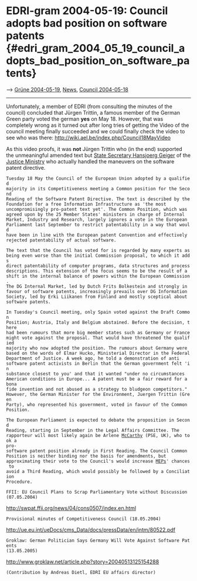 # EDRI-gram 2004-05-19: Council adopts bad position on software patents {#edri_gram_2004_05_19_council_adopts_bad_position_on_software_patents}

\--\> [ Grüne 2004-05-19](Gruene040519De "wikilink"), [
News](SwpatcninoEn "wikilink"), [ Council
2004-05-18](Cons040518En "wikilink")

------------------------------------------------------------------------

Unfortunately, a member of EDRI (from consulting the minutes of the
council) concluded that Jürgen Trittin, a famous member of the German
Green party voted the german **yes** on May 18. However, that was
completely wrong as it turned out after long tries of getting the Video
of the council meeting finally succeeded and we could finally check the
video to see who was there:
<http://wiki.ael.be/index.php/Council18MayVideo>

As this video proofs, it was **not** Jürgen Trittin who (in the end)
supported the unmeaningful amended text but [ State Secretary Hansjoerg
Geiger](HansjoergGeigerDe "wikilink") of the [ Justice
Ministry](SwpatbmjDe "wikilink") who actually handled the maneuvers on
the software patent directive.

`Tuesday 18 May the Council of the European Union adopted by a qualified`\
`majority in its Competitiveness meeting a Common position for the Second`\
`Reading of the Software Patent Directive. The text is described by the`\
`Foundation for a free Information Infrastructure as 'the most`\
`uncompromisingly pro-patent text yet'. The Common Position, which was`\
`agreed upon by the 25 Member States' ministers in charge of Internal`\
`Market, Industry and Research, largely ignores a vote in the European`\
`Parliament last September to restrict patentability in a way that would`\
`have been in line with the European patent Convention and effectively`\
`rejected patentability of actual software.`

`The text that the Council has voted for is regarded by many experts as`\
`being even worse than the initial Commission proposal, to which it adds`\
`direct patentability of computer programs, data structures and process`\
`descriptions. This extension of the focus seems to be the result of a`\
`shift in the internal balance of powers within the European Commission.`\
`The DG Internal Market, led by Dutch Frits Bolkestein and strongly in`\
`favour of software patents, increasingly prevails over DG Information`\
`Society, led by Erki Liikanen from Finland and mostly sceptical about`\
`software patents.`

`In Tuesday's Council meeting, only Spain voted against the Draft Common`\
`Position; Austria, Italy and Belgium abstained. Before the decision, there`\
`had been rumours that more big member states such as Germany or France`\
`might vote against the proposal. That would have threatened the qualified`\
`majority who now adopted the position. The rumours about Germany were`\
`based on the words of Elmar Hucko, Ministerial Director in the Federal`\
`Department of Justice. A week ago, he told a demonstration of anti`\
`software patent activists in Berlin that the German government felt 'in`\
`substance closest to you' and that it wanted "under no circumstances`\
`American conditions in Europe... A patent must be a fair reward for a bona`\
`fide invention and not abused as a strategy to bludgeon competitors."`\
`However, the German Minister for the Environment, Juergen Trittin (Green`\
`Party), who represented his government, voted in favour of the Common`\
`Position.`

`The European Parliament is expected to debate the proposition in Second`\
`Reading, starting in September in the Legal Affairs Committee. The`\
`rapporteur will most likely again be Arlene `[`McCarthy`](McCarthy "wikilink")` (PSE, UK), who took a`\
`pro-software patent position already in First Reading. The Council Common`\
`Position is neither binding nor the basis for amendments, but`\
`approximating their vote to the Council's would increase `[`MEPs`](MEPs "wikilink")`' chances to`\
`avoid a Third Reading, which would possibly be followed by a Conciliation`\
`Procedure.`

`FFII: EU Council Plans to Scrap Parliamentary Vote without Discussion`\
`(07.05.2004)`

<http://swpat.ffii.org/news/04/cons0507/index.en.html>

`Provisional minutes of Competitiveness Council (18.05.2004)`

<http://ue.eu.int/ueDocs/cms_Data/docs/pressData/en/intm/80522.pdf>

`Groklaw: German Politician Says Germany Will Vote Against Software Patents`\
`(13.05.2005)`

<http://www.groklaw.net/article.php?story=20040513125154288>

`(Contribution by Andreas Dietl, EDRI EU affairs director)`
